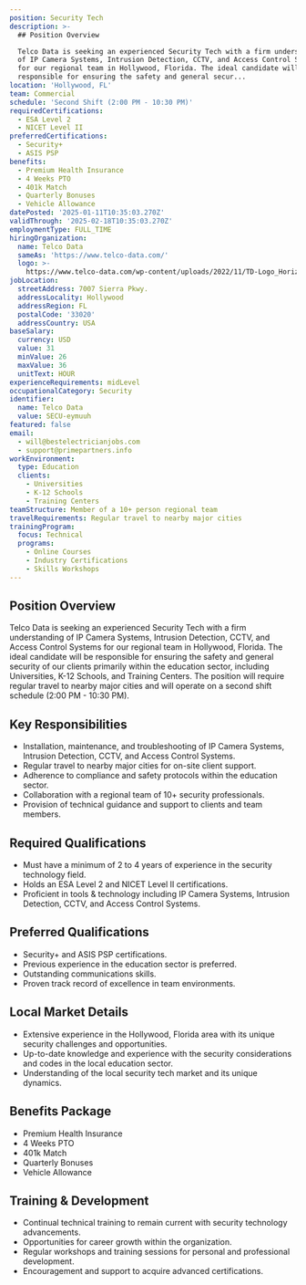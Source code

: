 ```yaml
---
position: Security Tech
description: >-
  ## Position Overview

  Telco Data is seeking an experienced Security Tech with a firm understanding
  of IP Camera Systems, Intrusion Detection, CCTV, and Access Control Systems
  for our regional team in Hollywood, Florida. The ideal candidate will be
  responsible for ensuring the safety and general secur...
location: 'Hollywood, FL'
team: Commercial
schedule: 'Second Shift (2:00 PM - 10:30 PM)'
requiredCertifications:
  - ESA Level 2
  - NICET Level II
preferredCertifications:
  - Security+
  - ASIS PSP
benefits:
  - Premium Health Insurance
  - 4 Weeks PTO
  - 401k Match
  - Quarterly Bonuses
  - Vehicle Allowance
datePosted: '2025-01-11T10:35:03.270Z'
validThrough: '2025-02-18T10:35:03.270Z'
employmentType: FULL_TIME
hiringOrganization:
  name: Telco Data
  sameAs: 'https://www.telco-data.com/'
  logo: >-
    https://www.telco-data.com/wp-content/uploads/2022/11/TD-Logo_Horizontal_Color.webp
jobLocation:
  streetAddress: 7007 Sierra Pkwy.
  addressLocality: Hollywood
  addressRegion: FL
  postalCode: '33020'
  addressCountry: USA
baseSalary:
  currency: USD
  value: 31
  minValue: 26
  maxValue: 36
  unitText: HOUR
experienceRequirements: midLevel
occupationalCategory: Security
identifier:
  name: Telco Data
  value: SECU-eymuuh
featured: false
email:
  - will@bestelectricianjobs.com
  - support@primepartners.info
workEnvironment:
  type: Education
  clients:
    - Universities
    - K-12 Schools
    - Training Centers
teamStructure: Member of a 10+ person regional team
travelRequirements: Regular travel to nearby major cities
trainingProgram:
  focus: Technical
  programs:
    - Online Courses
    - Industry Certifications
    - Skills Workshops
---
```




## Position Overview
Telco Data is seeking an experienced Security Tech with a firm understanding of IP Camera Systems, Intrusion Detection, CCTV, and Access Control Systems for our regional team in Hollywood, Florida. The ideal candidate will be responsible for ensuring the safety and general security of our clients primarily within the education sector, including Universities, K-12 Schools, and Training Centers. The position will require regular travel to nearby major cities and will operate on a second shift schedule (2:00 PM - 10:30 PM).

## Key Responsibilities
- Installation, maintenance, and troubleshooting of IP Camera Systems, Intrusion Detection, CCTV, and Access Control Systems.
- Regular travel to nearby major cities for on-site client support.
- Adherence to compliance and safety protocols within the education sector.
- Collaboration with a regional team of 10+ security professionals.
- Provision of technical guidance and support to clients and team members.

## Required Qualifications
- Must have a minimum of 2 to 4 years of experience in the security technology field.
- Holds an ESA Level 2 and NICET Level II certifications.
- Proficient in tools & technology including IP Camera Systems, Intrusion Detection, CCTV, and Access Control Systems.

## Preferred Qualifications
- Security+ and ASIS PSP certifications.
- Previous experience in the education sector is preferred.
- Outstanding communications skills.
- Proven track record of excellence in team environments.

## Local Market Details
- Extensive experience in the Hollywood, Florida area with its unique security challenges and opportunities.
- Up-to-date knowledge and experience with the security considerations and codes in the local education sector.
- Understanding of the local security tech market and its unique dynamics.

## Benefits Package
- Premium Health Insurance
- 4 Weeks PTO
- 401k Match
- Quarterly Bonuses
- Vehicle Allowance

## Training & Development
- Continual technical training to remain current with security technology advancements.
- Opportunities for career growth within the organization.
- Regular workshops and training sessions for personal and professional development.
- Encouragement and support to acquire advanced certifications.
